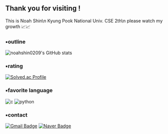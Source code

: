 ## Thank you for visiting !
This is Noah Shin\n
Kyung Pook National Univ. CSE 2th\n
please watch my growth 📈📈
### ▪️outline
![noahshin0209's GitHub stats](https://github-readme-stats.vercel.app/api?username=noahshin0209&show_icons=true&theme=onedark) 
### ▪️rating
[![Solved.ac Profile](http://mazassumnida.wtf/api/v2/generate_badge?boj=bible0043)](https://solved.ac/bible0043/)
### ▪️favorite language
![c](https://img.shields.io/badge/c-A8B9CC.svg?&style=for-the-badge&logo=c&logoColor=white)
![python](https://img.shields.io/badge/python-3776AB.svg?&style=for-the-badge&logo=python&logoColor=white)
### ▪️contact
[![Gmail Badge](https://img.shields.io/badge/Gmail-d14836?style=flat-square&logo=Gmail&logoColor=white&link=mailto:bible0043@gmail.com)](mailto:bible0043@gmail.com)
[![Naver Badge](https://img.shields.io/badge/Naver-03C75A?style=flat-square&logo=Naver&logoColor=white&link=mailto:bible0043@naver.com)](mailto:bible0043@naver.com)



